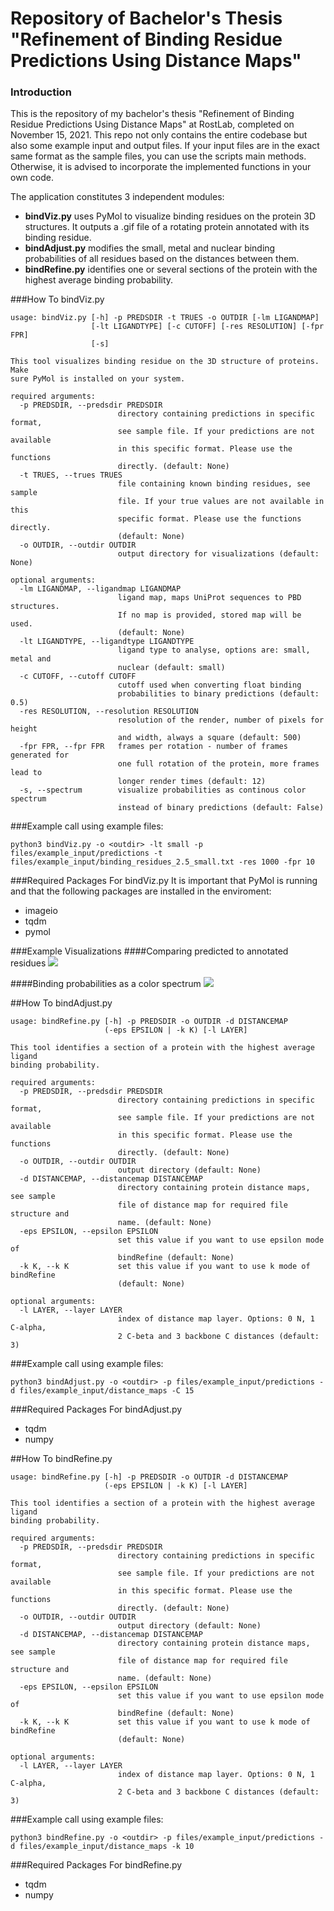 # Repository of Bachelor's Thesis "Refinement of Binding Residue Predictions Using Distance Maps"

### Introduction
This is the repository of my bachelor's thesis "Refinement of Binding Residue Predictions Using Distance Maps" at RostLab, completed on November 15, 2021.
This repo not only contains the entire codebase but also some example input and output files. 
If your input files are in the exact same format as the sample files, you can use the scripts main methods.
Otherwise, it is advised to incorporate the implemented functions in your own code. 

The application constitutes 3 independent modules:

- **bindViz.py**  uses PyMol to visualize binding residues on the protein 3D structures. It outputs a .gif file of a rotating protein annotated with its binding residue.
- **bindAdjust.py** modifies the small, metal and nuclear binding probabilities of all residues based on the distances between them. 
- **bindRefine.py** identifies one or several sections of the protein with the highest average binding probability. 
<!---- **bindDB.py** applies the clustering algorithm DBSCAN to the distances and identifies outlying residues.-->

###How To bindViz.py

```
usage: bindViz.py [-h] -p PREDSDIR -t TRUES -o OUTDIR [-lm LIGANDMAP]
                  [-lt LIGANDTYPE] [-c CUTOFF] [-res RESOLUTION] [-fpr FPR]
                  [-s]

This tool visualizes binding residue on the 3D structure of proteins. Make
sure PyMol is installed on your system.

required arguments:
  -p PREDSDIR, --predsdir PREDSDIR
                        directory containing predictions in specific format,
                        see sample file. If your predictions are not available
                        in this specific format. Please use the functions
                        directly. (default: None)
  -t TRUES, --trues TRUES
                        file containing known binding residues, see sample
                        file. If your true values are not available in this
                        specific format. Please use the functions directly.
                        (default: None)
  -o OUTDIR, --outdir OUTDIR
                        output directory for visualizations (default: None)

optional arguments:
  -lm LIGANDMAP, --ligandmap LIGANDMAP
                        ligand map, maps UniProt sequences to PBD structures.
                        If no map is provided, stored map will be used.
                        (default: None)
  -lt LIGANDTYPE, --ligandtype LIGANDTYPE
                        ligand type to analyse, options are: small, metal and
                        nuclear (default: small)
  -c CUTOFF, --cutoff CUTOFF
                        cutoff used when converting float binding
                        probabilities to binary predictions (default: 0.5)
  -res RESOLUTION, --resolution RESOLUTION
                        resolution of the render, number of pixels for height
                        and width, always a square (default: 500)
  -fpr FPR, --fpr FPR   frames per rotation - number of frames generated for
                        one full rotation of the protein, more frames lead to
                        longer render times (default: 12)
  -s, --spectrum        visualize probabilities as continous color spectrum
                        instead of binary predictions (default: False)
  ```
    
###Example call using example files:

```
python3 bindViz.py -o <outdir> -lt small -p files/example_input/predictions -t files/example_input/binding_residues_2.5_small.txt -res 1000 -fpr 10
```

###Required Packages For bindViz.py
It is important that PyMol is running and that the following packages are installed in the enviroment:
- imageio
- tqdm
- pymol

###Example Visualizations
####Comparing predicted to annotated residues
![](files/example_output/visualizations/1qgq.gif)

####Binding probabilities as a color spectrum
![](files/example_output/visualizations/3juc_spectrum.gif)


##How To bindAdjust.py

```
usage: bindRefine.py [-h] -p PREDSDIR -o OUTDIR -d DISTANCEMAP
                     (-eps EPSILON | -k K) [-l LAYER]

This tool identifies a section of a protein with the highest average ligand
binding probability.

required arguments:
  -p PREDSDIR, --predsdir PREDSDIR
                        directory containing predictions in specific format,
                        see sample file. If your predictions are not available
                        in this specific format. Please use the functions
                        directly. (default: None)
  -o OUTDIR, --outdir OUTDIR
                        output directory (default: None)
  -d DISTANCEMAP, --distancemap DISTANCEMAP
                        directory containing protein distance maps, see sample
                        file of distance map for required file structure and
                        name. (default: None)
  -eps EPSILON, --epsilon EPSILON
                        set this value if you want to use epsilon mode of
                        bindRefine (default: None)
  -k K, --k K           set this value if you want to use k mode of bindRefine
                        (default: None)

optional arguments:
  -l LAYER, --layer LAYER
                        index of distance map layer. Options: 0 N, 1 C-alpha,
                        2 C-beta and 3 backbone C distances (default: 3)
```
###Example call using example files:

```
python3 bindAdjust.py -o <outdir> -p files/example_input/predictions -d files/example_input/distance_maps -C 15
```

###Required Packages For bindAdjust.py
- tqdm
- numpy


##How To bindRefine.py

```
usage: bindRefine.py [-h] -p PREDSDIR -o OUTDIR -d DISTANCEMAP
                     (-eps EPSILON | -k K) [-l LAYER]

This tool identifies a section of a protein with the highest average ligand
binding probability.

required arguments:
  -p PREDSDIR, --predsdir PREDSDIR
                        directory containing predictions in specific format,
                        see sample file. If your predictions are not available
                        in this specific format. Please use the functions
                        directly. (default: None)
  -o OUTDIR, --outdir OUTDIR
                        output directory (default: None)
  -d DISTANCEMAP, --distancemap DISTANCEMAP
                        directory containing protein distance maps, see sample
                        file of distance map for required file structure and
                        name. (default: None)
  -eps EPSILON, --epsilon EPSILON
                        set this value if you want to use epsilon mode of
                        bindRefine (default: None)
  -k K, --k K           set this value if you want to use k mode of bindRefine
                        (default: None)

optional arguments:
  -l LAYER, --layer LAYER
                        index of distance map layer. Options: 0 N, 1 C-alpha,
                        2 C-beta and 3 backbone C distances (default: 3)
```
###Example call using example files:
```
python3 bindRefine.py -o <outdir> -p files/example_input/predictions -d files/example_input/distance_maps -k 10
```

###Required Packages For bindRefine.py
- tqdm
- numpy









<!--
You can find example files for each input files in examples/.

Input files:

1. Uniprot IDs
2. Ligand Map (offset and Uniprot -> PDB link)
3. (optional) Trues, per residue ligand type
4. Predictions, per residue binding molecule
5. Distance maps for each protein

Refinement of binding residue predictions using known and predicted structures.

### Usage

```
usage: bindViz.py [-h] -p PREDSDIR -t TRUES -o OUTDIR [-lm LIGANDMAP]
                  [-lt LIGANDTYPE] [-c CUTOFF] [-res RESOLUTION] [-fpr FPR]
                  [-s]

This tool visualizes binding residue on the 3D structure of proteins. Make
sure PyMol is installed on your system.

optional arguments:
  -h, --help            show this help message and exit
  -p PREDSDIR, --predsdir PREDSDIR
                        directory containing predictions in specific format,
                        see sample file. If your predictions are not available
                        in this specific format. Please use the functions
                        directly.
  -t TRUES, --trues TRUES
                        file containing known binding residues, see sample
                        file. If your true values are not available in this
                        specific format. Please use the functions directly.
  -o OUTDIR, --outdir OUTDIR
                        output directory for visualizations
  -lm LIGANDMAP, --ligandmap LIGANDMAP
                        ligand map, maps UniProt sequences to PBD structures.
                        If no map is provided, stored map will be used.
  -lt LIGANDTYPE, --ligandtype LIGANDTYPE
                        ligand type to analyse, options are: small, metal and
                        nuclear
  -c CUTOFF, --cutoff CUTOFF
                        cutoff used when converting float binding
                        probabilities to binary predictions
  -res RESOLUTION, --resolution RESOLUTION
                        resolution of the render, number of pixels for height
                        and width, always a square
  -fpr FPR, --fpr FPR   frames per rotation - number of frames generated for
                        one full rotation of the protein, more frames lead to
                        longer render times
  -s, --spectrum        visualize probabilities as continous color spectrum
                        instead of binary predictions



usage: main.py [-h] -o OUTDIR -u UNIPROT -lm LIGANDMAP -p PREDSDIR -t TRUES
               [-th THRESHOLD] [-fps FPS] [-d DISTANCEMAP] [-v] [-s] [-r]

optional arguments:
  -h, --help            show this help message and exit
  -o OUTDIR, --outdir OUTDIR
                        Output directory for files and visualizations
  -u UNIPROT, --uniprot UNIPROT
                        Input file: List of uniprot ids to analyse
  -lm LIGANDMAP, --ligandmap LIGANDMAP
                        Input file: Ligand map
  -p PREDSDIR, --predsdir PREDSDIR
                        Directory containing predictions
  -t TRUES, --trues TRUES
                        File containing true ligand indices and types
  -th THRESHOLD, --threshold THRESHOLD
                        Threshold used for classification of predictions
  -fps FPS              fps (not really fps) of rendered gif
  -d DISTANCEMAP, --distancemap DISTANCEMAP
                        Directory containing distance maps for clustering
  -v, --verbose         Verbose boolean
  -s, --save            Saves results as csv
  -r, --render          Renders gif of protein
```